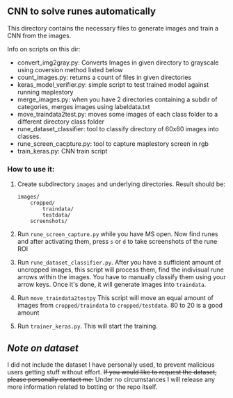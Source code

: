 ## CNN to solve runes automatically
This directory contains the necessary files to generate images and train a CNN from the images.

Info on scripts on this dir:
* convert_img2gray.py: Converts Images in given directory to grayscale using coversion method listed below
* count_images.py: returns a count of files in given directories
* keras_model_verifier.py: simple script to test trained model against running maplestory
* merge_images.py: when you have 2 directories containing a subdir of categories, merges images using labeldata.txt
* move_traindata2test.py: moves some images of each class folder to a different directory class folder
* rune_dataset_classifier: tool to classify directory of 60x60 images into classes.
* rune_screen_cacpture.py: tool to capture maplestory screen in rgb
* train_keras.py: CNN train script

### How to use it:
1. Create subdirectory `images` and underlying directories. Result should be:
    ```
    images/
        cropped/
            traindata/
            testdata/
        screenshots/
   ```
   
2. Run `rune_screen_capture.py` while you have MS open. Now find runes and after activating them, press `s` or `d` to take screenshots of the rune ROI
3. Run `rune_dataset_classifier.py`. After you have a sufficient amount of uncropped images, this script will process them, find the indivisual rune arrows within the images.
    You have to manually classify them using your arrow keys. Once it's done, it will generate images into `traindata`.
4. Run `move_traindata2testpy` This script will move an equal amount of images from `cropped/traindata` to `cropped/testdata`. 80 to 20
    is a good amount
5. Run `trainer_keras.py`. This will start the training.

## *Note on dataset*

I did not include the dataset I have personally used, to prevent malicious users getting stuff without effort. ~~If you would like
to request the dataset, please personally contact me.~~ Under no circumstances I will release any more information related
to botting or the repo itself.